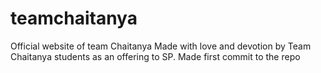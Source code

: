 # teamchaitanya
Official website of team Chaitanya 
Made with love and devotion by Team Chaitanya students as an offering to SP.
Made first commit to the repo